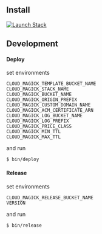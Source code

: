 ## Install

<a href="https://console.aws.amazon.com/cloudformation/home#/stacks/new?stackName=cloudmagick&amp;templateURL=https://s3-ap-northeast-1.amazonaws.com/public.pataiji.com/cloudmagick-v0.1.1.yml" target="_blank">
<img alt="Launch Stack" src="https://cdn.rawgit.com/buildkite/cloudformation-launch-stack-button-svg/master/launch-stack.svg">
</a>

## Development

#### Deploy

set environments
```
CLOUD_MAGICK_TEMPLATE_BUCKET_NAME
CLOUD_MAGICK_STACK_NAME
CLOUD_MAGICK_BUCKET_NAME
CLOUD_MAGICK_ORIGIN_PREFIX
CLOUD_MAGICK_CUSTOM_DOMAIN_NAME
CLOUD_MAGICK_ACM_CERTIFICATE_ARN
CLOUD_MAGICK_LOG_BUCKET_NAME
CLOUD_MAGICK_LOG_PREFIX
CLOUD_MAGICK_PRICE_CLASS
CLOUD_MAGICK_MIN_TTL
CLOUD_MAGICK_MAX_TTL
```

and run

```
$ bin/deploy
```

#### Release

set environments
```
CLOUD_MAGICK_RELEASE_BUCKET_NAME
VERSION
```

and run

```
$ bin/release
```
